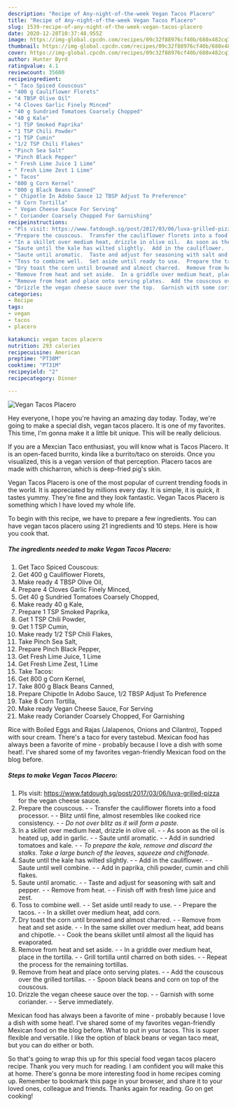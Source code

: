```yaml
---
description: "Recipe of Any-night-of-the-week Vegan Tacos Placero"
title: "Recipe of Any-night-of-the-week Vegan Tacos Placero"
slug: 1539-recipe-of-any-night-of-the-week-vegan-tacos-placero
date: 2020-12-28T10:37:48.955Z
image: https://img-global.cpcdn.com/recipes/09c32f88976cf40b/680x482cq70/vegan-tacos-placero-recipe-main-photo.jpg
thumbnail: https://img-global.cpcdn.com/recipes/09c32f88976cf40b/680x482cq70/vegan-tacos-placero-recipe-main-photo.jpg
cover: https://img-global.cpcdn.com/recipes/09c32f88976cf40b/680x482cq70/vegan-tacos-placero-recipe-main-photo.jpg
author: Hunter Byrd
ratingvalue: 4.1
reviewcount: 35600
recipeingredient:
- " Taco Spiced Couscous"
- "400 g Cauliflower Florets"
- "4 TBSP Olive Oil"
- "4 Cloves Garlic Finely Minced"
- "40 g Sundried Tomatoes Coarsely Chopped"
- "40 g Kale"
- "1 TSP Smoked Paprika"
- "1 TSP Chili Powder"
- "1 TSP Cumin"
- "1/2 TSP Chili Flakes"
- "Pinch Sea Salt"
- "Pinch Black Pepper"
- " Fresh Lime Juice 1 Lime"
- " Fresh Lime Zest 1 Lime"
- " Tacos"
- "800 g Corn Kernel"
- "800 g Black Beans Canned"
- " Chipotle In Adobo Sauce 12 TBSP Adjust To Preference"
- "8 Corn Tortilla"
- " Vegan Cheese Sauce For Serving"
- " Coriander Coarsely Chopped For Garnishing"
recipeinstructions:
- "Pls visit: https://www.fatdough.sg/post/2017/03/06/luva-grilled-pizza for the vegan cheese sauce."
- "Prepare the couscous.  Transfer the cauliflower florets into a food processor.  Blitz until fine, almost resembles like cooked rice consistency.  *Do not over blitz as it will form a paste.*"
- "In a skillet over medium heat, drizzle in olive oil.  As soon as the oil is heated up, add in garlic.  Saute until aromatic.  Add in sundried tomatoes and kale.  *To prepare the kale, remove and discard the stalks. Take a large bunch of the leaves, squeeze and chiffonade.*"
- "Saute until the kale has wilted slightly.  Add in the cauliflower.  Saute until well combine.  Add in paprika, chili powder, cumin and chili flakes."
- "Saute until aromatic.  Taste and adjust for seasoning with salt and pepper.  Remove from heat.  Finish off with fresh lime juice and zest."
- "Toss to combine well.  Set aside until ready to use.  Prepare the tacos.  In a skillet over medium heat, add corn."
- "Dry toast the corn until browned and almost charred.  Remove from heat and set aside.  In the same skillet over medium heat, add beans and chipotle.  Cook the beans skillet until almost all the liquid has evaporated."
- "Remove from heat and set aside.  In a griddle over medium heat, place in the tortilla.  Grill tortilla until charred on both sides.   Repeat the process for the remaining tortillas."
- "Remove from heat and place onto serving plates.  Add the couscous over the grilled tortillas.  Spoon black beans and corn on top of the couscous."
- "Drizzle the vegan cheese sauce over the top.  Garnish with some coriander.  Serve immediately."
categories:
- Recipe
tags:
- vegan
- tacos
- placero

katakunci: vegan tacos placero 
nutrition: 293 calories
recipecuisine: American
preptime: "PT38M"
cooktime: "PT31M"
recipeyield: "2"
recipecategory: Dinner

---
```



![Vegan Tacos Placero](https://img-global.cpcdn.com/recipes/09c32f88976cf40b/680x482cq70/vegan-tacos-placero-recipe-main-photo.jpg)

Hey everyone, I hope you're having an amazing day today. Today, we're going to make a special dish, vegan tacos placero. It is one of my favorites. This time, I'm gonna make it a little bit unique. This will be really delicious.

If you are a Mexcian Taco enthusiast, you will know what is Tacos Placero. It is an open-faced burrito, kinda like a burrito/taco on steroids. Once you visualized, this is a vegan version of that perception. Placero tacos are made with chicharron, which is deep-fried pig&#39;s skin.

Vegan Tacos Placero is one of the most popular of current trending foods in the world. It is appreciated by millions every day. It is simple, it is quick, it tastes yummy. They're fine and they look fantastic. Vegan Tacos Placero is something which I have loved my whole life.


To begin with this recipe, we have to prepare a few ingredients. You can have vegan tacos placero using 21 ingredients and 10 steps. Here is how you cook that.

<!--inarticleads1-->

##### The ingredients needed to make Vegan Tacos Placero:

1. Get  Taco Spiced Couscous:
1. Get 400 g Cauliflower Florets,
1. Make ready 4 TBSP Olive Oil,
1. Prepare 4 Cloves Garlic Finely Minced,
1. Get 40 g Sundried Tomatoes Coarsely Chopped,
1. Make ready 40 g Kale,
1. Prepare 1 TSP Smoked Paprika,
1. Get 1 TSP Chili Powder,
1. Get 1 TSP Cumin,
1. Make ready 1/2 TSP Chili Flakes,
1. Take Pinch Sea Salt,
1. Prepare Pinch Black Pepper,
1. Get  Fresh Lime Juice, 1 Lime
1. Get  Fresh Lime Zest, 1 Lime
1. Take  Tacos:
1. Get 800 g Corn Kernel,
1. Take 800 g Black Beans Canned,
1. Prepare  Chipotle In Adobo Sauce, 1/2 TBSP Adjust To Preference
1. Take 8 Corn Tortilla,
1. Make ready  Vegan Cheese Sauce, For Serving
1. Make ready  Coriander Coarsely Chopped, For Garnishing


Rice with Boiled Eggs and Rajas (Jalapenos, Onions and Cilantro), Topped with sour cream. There&#39;s a taco for every tastebud. Mexican food has always been a favorite of mine - probably because I love a dish with some heat!. I&#39;ve shared some of my favorites vegan-friendly Mexican food on the blog before. 

<!--inarticleads2-->

##### Steps to make Vegan Tacos Placero:

1. Pls visit: https://www.fatdough.sg/post/2017/03/06/luva-grilled-pizza for the vegan cheese sauce.
1. Prepare the couscous. -  - Transfer the cauliflower florets into a food processor. -  - Blitz until fine, almost resembles like cooked rice consistency. -  - *Do not over blitz as it will form a paste.*
1. In a skillet over medium heat, drizzle in olive oil. -  - As soon as the oil is heated up, add in garlic. -  - Saute until aromatic. -  - Add in sundried tomatoes and kale. -  - *To prepare the kale, remove and discard the stalks. Take a large bunch of the leaves, squeeze and chiffonade.*
1. Saute until the kale has wilted slightly. -  - Add in the cauliflower. -  - Saute until well combine. -  - Add in paprika, chili powder, cumin and chili flakes.
1. Saute until aromatic. -  - Taste and adjust for seasoning with salt and pepper. -  - Remove from heat. -  - Finish off with fresh lime juice and zest.
1. Toss to combine well. -  - Set aside until ready to use. -  - Prepare the tacos. -  - In a skillet over medium heat, add corn.
1. Dry toast the corn until browned and almost charred. -  - Remove from heat and set aside. -  - In the same skillet over medium heat, add beans and chipotle. -  - Cook the beans skillet until almost all the liquid has evaporated.
1. Remove from heat and set aside. -  - In a griddle over medium heat, place in the tortilla. -  - Grill tortilla until charred on both sides.  -  - Repeat the process for the remaining tortillas.
1. Remove from heat and place onto serving plates. -  - Add the couscous over the grilled tortillas. -  - Spoon black beans and corn on top of the couscous.
1. Drizzle the vegan cheese sauce over the top. -  - Garnish with some coriander. -  - Serve immediately.


Mexican food has always been a favorite of mine - probably because I love a dish with some heat!. I&#39;ve shared some of my favorites vegan-friendly Mexican food on the blog before. What to put in your tacos. This is super flexible and versatile. I like the option of black beans or vegan taco meat, but you can do either or both. 

So that's going to wrap this up for this special food vegan tacos placero recipe. Thank you very much for reading. I am confident you will make this at home. There's gonna be more interesting food in home recipes coming up. Remember to bookmark this page in your browser, and share it to your loved ones, colleague and friends. Thanks again for reading. Go on get cooking!
